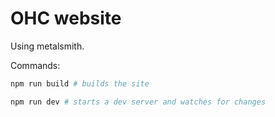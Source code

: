 # OHC website

Using metalsmith.

Commands:
```bash
npm run build # builds the site
```

```bash
npm run dev # starts a dev server and watches for changes
```
